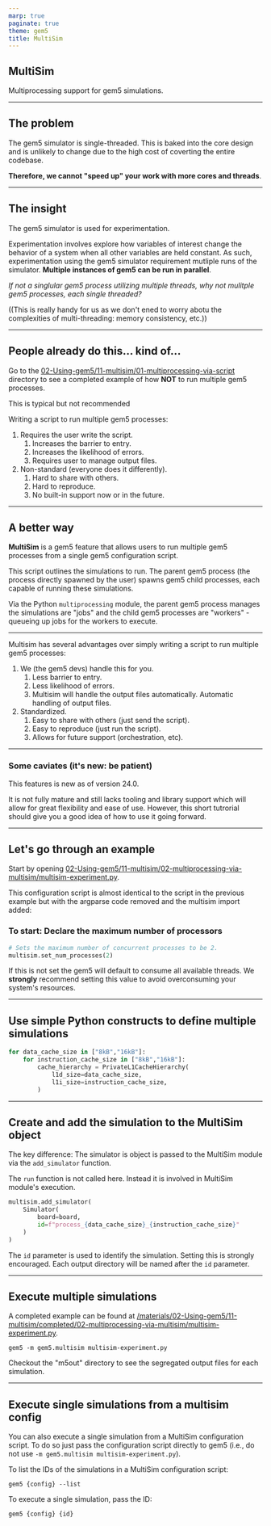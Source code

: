 ```yaml
---
marp: true
paginate: true
theme: gem5
title: MultiSim
---
```


<!-- _class: title -->

## MultiSim

Multiprocessing support for gem5 simulations.

---

## The problem

The gem5 simulator is single-threaded.
This is baked into the core design and is unlikely to change due to the high cost of coverting the entire codebase.

**Therefore, we cannot "speed up" your work with more cores and threads**.

---

## The insight

The gem5 simulator is used for experimentation.

Experimentation involves  explore how variables of interest change the behavior of a system when all other variables are held constant. As such, experimentation using the gem5 simulator requirement mutliple runs of the simulator.
**Multiple instances of gem5 can be run in parallel**.

_If not a singlular gem5 process utilizing multiple threads, why not mulitple gem5 processes, each single threaded?_

((This is really handy for us as we don't ened to worry abotu the complexities of multi-threading: memory consistency, etc.))

---

## People already do this... kind of...

Go to the [02-Using-gem5/11-multisim/01-multiprocessing-via-script](/materials/02-Using-gem5/11-multisim/01-multiprocessing-via-script/) directory to see a completed example of how **NOT** to run multiple gem5 processes.

This is typical but not recommended

Writing a script to run multiple gem5 processes:

1. Requires the user write the script.
    1. Increases the barrier to entry.
    2. Increases the likelihood of errors.
    3. Requires user to manage output files.
2. Non-standard (everyone does it differently).
    1. Hard to share with others.
    2. Hard to reproduce.
    3. No built-in support now or in the future.
---

## A better way

**MultiSim** is a gem5 feature that allows users to run multiple gem5 processes from a single gem5 configuration script.

This script outlines the simulations to run.
The parent gem5 process (the process directly spawned by the user) spawns gem5 child processes, each capable of running these simulations.

Via the Python `multiprocessing` module, the parent gem5 process manages the simulations are "jobs" and the child gem5 processes are "workers" - queueing up jobs for the workers to execute.

---

Multisim has several advantages over simply writing a script to run multiple gem5 processes:

1. We (the gem5 devs) handle this for you.
    1. Less barrier to entry.
    2. Less likelihood of errors.
    3. Multisim will handle the output files automatically.
Automatic handling of output files.
2. Standardized.
    1. Easy to share with others (just send the script).
    2. Easy to reproduce (just run the script).
    3. Allows for future support (orchestration, etc).

---

### Some caviates (it's new: be patient)

This features is new as of version 24.0.

It is not fully mature and still lacks tooling and library support which will allow for great flexibility and ease of use.
However, this short tutrorial should give you a good idea of how to use it going forward.

---

## Let's go through an example

Start by opening [02-Using-gem5/11-multisim/02-multiprocessing-via-multisim/multisim-experiment.py](/materials/02-Using-gem5/11-multisim/02-multiprocessing-va-multisim/multisim-experiment.py).

This configuration script is almost identical to the script in the previous example but with the argparse code removed and the multisim import added:

### To start:  Declare the maximum number of processors

```python
# Sets the maximum number of concurrent processes to be 2.
multisim.set_num_processes(2)
```

If this is not set the gem5 will default to consume all available threads.
We **strongly** recommend setting this value to avoid overconsuming your system's resources.

---

## Use simple Python constructs to define multiple simulations

```python
for data_cache_size in ["8kB","16kB"]:
    for instruction_cache_size in ["8kB","16kB"]:
        cache_hierarchy = PrivateL1CacheHierarchy(
            l1d_size=data_cache_size,
            l1i_size=instruction_cache_size,
        )
```

---

## Create and add the simulation to the MultiSim object

The key difference: The simulator is object is passed to the
MultiSim module via the `add_simulator` function.

The `run` function is not called here. Instead it is involved in MultiSim module's execution.

```python
multisim.add_simulator(
    Simulator(
        board=board,
        id=f"process_{data_cache_size}_{instruction_cache_size}"
    )
)
```

The `id` parameter is used to identify the simulation. Setting this is strongly encouraged. Each output directory will be named after the `id` parameter.

---

## Execute multiple simulations

A completed example can be found at [/materials/02-Using-gem5/11-multisim/completed/02-multiprocessing-via-multisim/multisim-experiment.py](/materials/02-Using-gem5/11-multisim/completed/02-multiprocessing-via-multisim/multisim-experiment.py).

```shell
gem5 -m gem5.multisim multisim-experiment.py
```

Checkout the "m5out" directory to see the segregated output files for each simulation.

---

## Execute single simulations from a multisim config

You can also execute a single simulation from a MultiSim configuration script.
To do so just pass the configuration script directly to gem5 (i.e., do not use `-m gem5.multisim multisim-experiment.py`).

To list the IDs of the simulations in a MultiSim configuration script:

```shell
gem5 {config} --list
```

To execute a single simulation, pass the ID:

```shell
gem5 {config} {id}
```

